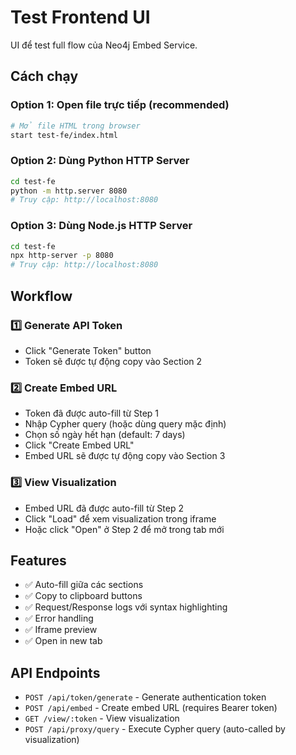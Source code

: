 # Test Frontend UI

UI để test full flow của Neo4j Embed Service.

## Cách chạy

### Option 1: Open file trực tiếp (recommended)
```bash
# Mở file HTML trong browser
start test-fe/index.html
```

### Option 2: Dùng Python HTTP Server
```bash
cd test-fe
python -m http.server 8080
# Truy cập: http://localhost:8080
```

### Option 3: Dùng Node.js HTTP Server
```bash
cd test-fe
npx http-server -p 8080
# Truy cập: http://localhost:8080
```

## Workflow

### 1️⃣ Generate API Token
- Click "Generate Token" button
- Token sẽ được tự động copy vào Section 2

### 2️⃣ Create Embed URL  
- Token đã được auto-fill từ Step 1
- Nhập Cypher query (hoặc dùng query mặc định)
- Chọn số ngày hết hạn (default: 7 days)
- Click "Create Embed URL"
- Embed URL sẽ được tự động copy vào Section 3

### 3️⃣ View Visualization
- Embed URL đã được auto-fill từ Step 2
- Click "Load" để xem visualization trong iframe
- Hoặc click "Open" ở Step 2 để mở trong tab mới

## Features

- ✅ Auto-fill giữa các sections
- ✅ Copy to clipboard buttons
- ✅ Request/Response logs với syntax highlighting
- ✅ Error handling
- ✅ Iframe preview
- ✅ Open in new tab

## API Endpoints

- `POST /api/token/generate` - Generate authentication token
- `POST /api/embed` - Create embed URL (requires Bearer token)
- `GET /view/:token` - View visualization
- `POST /api/proxy/query` - Execute Cypher query (auto-called by visualization)
